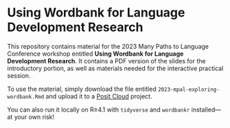 # Using Wordbank for Language Development Research

This repository contains material for the 2023 Many Paths to Language Conference workshop entitled **Using Wordbank for Language Development Research**. 
It contains a PDF version of the slides for the introductory portion, as well as materials needed for the interactive practical session.

To use the material, simply download the file entitled `2023-mpal-exploring-wordbank.Rmd` and upload it to a [Posit Cloud](https://posit.cloud) project. 

You can also run it locally on R≥4.1 with `tidyverse` and `wordbankr` installed—at your own risk!
